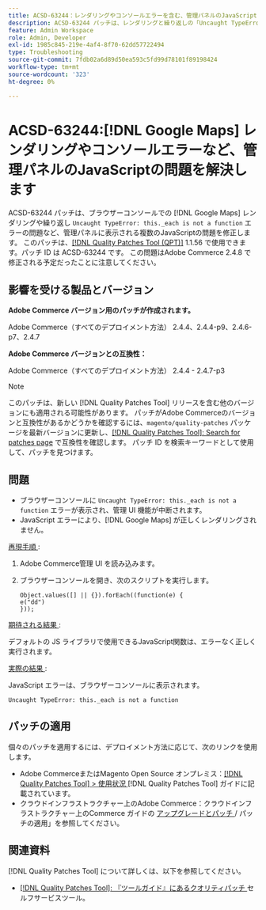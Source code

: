 ```yaml
---
title: ACSD-63244：レンダリングやコンソールエラーを含む、管理パネルのJavaScript [!DNL Google Maps]  問題を解決します
description: ACSD-63244 パッチは、レンダリングと繰り返しの「Uncaught TypeError this」に関する問題など、管理パネルの複数のJavaScriptの問題を修正し  [!DNL Google Maps]  す。ブラウザーコンソールの各エラーが関数エラーではありません（_e）。
feature: Admin Workspace
role: Admin, Developer
exl-id: 1985c845-219e-4af4-8f70-62dd57722494
type: Troubleshooting
source-git-commit: 7fdb02a6d89d50ea593c5fd99d78101f89198424
workflow-type: tm+mt
source-wordcount: '323'
ht-degree: 0%

---
```


# ACSD-63244:[!DNL Google Maps] レンダリングやコンソールエラーなど、管理パネルのJavaScriptの問題を解決します

ACSD-63244 パッチは、ブラウザーコンソールでの [!DNL Google Maps] レンダリングや繰り返し `Uncaught TypeError: this._each is not a function` エラーの問題など、管理パネルに表示される複数のJavaScriptの問題を修正します。 このパッチは、[[!DNL Quality Patches Tool (QPT)]](/help/tools/quality-patches-tool/quality-patches-tool-to-self-serve-quality-patches.md) 1.1.56 で使用できます。パッチ ID は ACSD-63244 です。 この問題はAdobe Commerce 2.4.8 で修正される予定だったことに注意してください。

## 影響を受ける製品とバージョン

**Adobe Commerce バージョン用のパッチが作成されます。**

Adobe Commerce（すべてのデプロイメント方法） 2.4.4、2.4.4-p9、2.4.6-p7、2.4.7

**Adobe Commerce バージョンとの互換性：**

Adobe Commerce（すべてのデプロイメント方法） 2.4.4 - 2.4.7-p3

>[!NOTE]
>
>このパッチは、新しい [!DNL Quality Patches Tool] リリースを含む他のバージョンにも適用される可能性があります。 パッチがAdobe Commerceのバージョンと互換性があるかどうかを確認するには、`magento/quality-patches` パッケージを最新バージョンに更新し、[[!DNL Quality Patches Tool]: Search for patches page](https://experienceleague.adobe.com/tools/commerce-quality-patches/index.html?lang=ja) で互換性を確認します。 パッチ ID を検索キーワードとして使用して、パッチを見つけます。

## 問題

* ブラウザーコンソールに `Uncaught TypeError: this._each is not a function` エラーが表示され、管理 UI 機能が中断されます。
* JavaScript エラーにより、[!DNL Google Maps] が正しくレンダリングされません。

<u> 再現手順 </u>:

1. Adobe Commerce管理 UI を読み込みます。
1. ブラウザーコンソールを開き、次のスクリプトを実行します。

   ```
   Object.values([] || {}).forEach((function(e) {  
   e("dd")  
   }));  
   ```

<u> 期待される結果 </u>:

デフォルトの JS ライブラリで使用できるJavaScript関数は、エラーなく正しく実行されます。

<u> 実際の結果 </u>:

JavaScript エラーは、ブラウザーコンソールに表示されます。

```
Uncaught TypeError: this._each is not a function
```

## パッチの適用

個々のパッチを適用するには、デプロイメント方法に応じて、次のリンクを使用します。

* Adobe CommerceまたはMagento Open Source オンプレミス：[[!DNL Quality Patches Tool] > 使用状況 ](/help/tools/quality-patches-tool/usage.md) [!DNL Quality Patches Tool] ガイドに記載されています。
* クラウドインフラストラクチャー上のAdobe Commerce：クラウドインフラストラクチャー上のCommerce ガイドの [ アップグレードとパッチ ](https://experienceleague.adobe.com/docs/commerce-cloud-service/user-guide/develop/upgrade/apply-patches.html?lang=ja)/ パッチの適用」を参照してください。

## 関連資料

[!DNL Quality Patches Tool] について詳しくは、以下を参照してください。

* [[!DNL Quality Patches Tool]: 『ツールガイド』にあるクオリティパッチ ](/help/tools/quality-patches-tool/quality-patches-tool-to-self-serve-quality-patches.md) セルフサービスツール。
